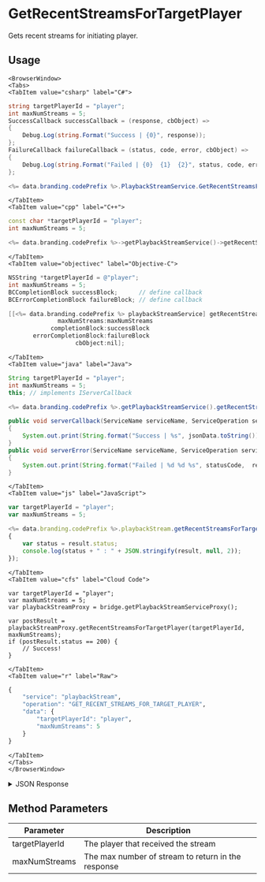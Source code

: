 # GetRecentStreamsForTargetPlayer

Gets recent streams for initiating player.

<PartialServop service_name="playbackStream" operation_name="GET_RECENT_STREAMS_FOR_TARGET_PLAYER" />

## Usage

```mdx-code-block
<BrowserWindow>
<Tabs>
<TabItem value="csharp" label="C#">
```

```csharp
string targetPlayerId = "player";
int maxNumStreams = 5;
SuccessCallback successCallback = (response, cbObject) =>
{
    Debug.Log(string.Format("Success | {0}", response));
};
FailureCallback failureCallback = (status, code, error, cbObject) =>
{
    Debug.Log(string.Format("Failed | {0}  {1}  {2}", status, code, error));
};

<%= data.branding.codePrefix %>.PlaybackStreamService.GetRecentStreamsForTargetPlayer(targetPlayerId, maxNumStreams, successCallback, failureCallback);
```

```mdx-code-block
</TabItem>
<TabItem value="cpp" label="C++">
```

```cpp
const char *targetPlayerId = "player";
int maxNumStreams = 5;

<%= data.branding.codePrefix %>->getPlaybackStreamService()->getRecentStreamsForTargetPlayer(targetPlayerId, maxNumStreams, this);
```

```mdx-code-block
</TabItem>
<TabItem value="objectivec" label="Objective-C">
```

```objectivec
NSString *targetPlayerId = @"player";
int maxNumStreams = 5;
BCCompletionBlock successBlock;      // define callback
BCErrorCompletionBlock failureBlock; // define callback

[[<%= data.branding.codePrefix %> playbackStreamService] getRecentStreamsForTargetPlayer:targetPlayerId
              maxNumStreams:maxNumStreams
            completionBlock:successBlock
       errorCompletionBlock:failureBlock
                   cbObject:nil];
```

```mdx-code-block
</TabItem>
<TabItem value="java" label="Java">
```

```java
String targetPlayerId = "player";
int maxNumStreams = 5;
this; // implements IServerCallback

<%= data.branding.codePrefix %>.getPlaybackStreamService().getRecentStreamsForTargetPlayer(targetPlayerId, maxNumStreams, this);

public void serverCallback(ServiceName serviceName, ServiceOperation serviceOperation, JSONObject jsonData)
{
    System.out.print(String.format("Success | %s", jsonData.toString()));
}
public void serverError(ServiceName serviceName, ServiceOperation serviceOperation, int statusCode, int reasonCode, String jsonError)
{
    System.out.print(String.format("Failed | %d %d %s", statusCode,  reasonCode, jsonError.toString()));
}
```

```mdx-code-block
</TabItem>
<TabItem value="js" label="JavaScript">
```

```javascript
var targetPlayerId = "player";
var maxNumStreams = 5;

<%= data.branding.codePrefix %>.playbackStream.getRecentStreamsForTargetPlayer(targetPlayerId, maxNumStreams, result =>
{
	var status = result.status;
	console.log(status + " : " + JSON.stringify(result, null, 2));
});
```

```mdx-code-block
</TabItem>
<TabItem value="cfs" label="Cloud Code">
```

```cfscript
var targetPlayerId = "player";
var maxNumStreams = 5;
var playbackStreamProxy = bridge.getPlaybackStreamServiceProxy();

var postResult = playbackStreamProxy.getRecentStreamsForTargetPlayer(targetPlayerId, maxNumStreams);
if (postResult.status == 200) {
    // Success!
}
```

```mdx-code-block
</TabItem>
<TabItem value="r" label="Raw">
```

```r
{
	"service": "playbackStream",
	"operation": "GET_RECENT_STREAMS_FOR_TARGET_PLAYER",
	"data": {
		"targetPlayerId": "player",
		"maxNumStreams": 5
	}
}
```

```mdx-code-block
</TabItem>
</Tabs>
</BrowserWindow>
```

<details>
<summary>JSON Response</summary>

```json
{
 "data": {
  "streams": [
   {
    "playbackStreamId": "6620a4e8-c4a8-4979-b827-0efa6a4a7435",
    "gameId": "10228",
    "initiatingPlayerId": "38ae8a44-1b24-4ad9-9bb4-a016bdfc6644",
    "targetPlayerId": "38ae8a44-1b24-4ad9-9bb4-a016bdfc6644",
    "status": "COMPLETE",
    "summary": {
     "total": 5
    },
    "expiryTime": null,
    "createdAt": 1526580974204,
    "updatedAt": 1526582826462
   },
   {
    "playbackStreamId": "90802401-806c-4621-afda-7e11ec910ec4",
    "gameId": "10228",
    "initiatingPlayerId": "38ae8a44-1b24-4ad9-9bb4-a016bdfc6644",
    "targetPlayerId": "38ae8a44-1b24-4ad9-9bb4-a016bdfc6644",
    "status": "COMPLETE",
    "summary": {},
    "expiryTime": null,
    "createdAt": 1526578312706,
    "updatedAt": 1526582826463
   }
  ]
 },
 "status": 200
}
```
</details>

## Method Parameters
Parameter | Description
--------- | -----------
targetPlayerId | The player that received the stream
maxNumStreams | The max number of stream to return in the response


